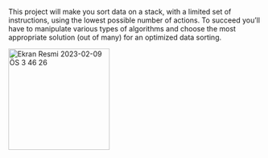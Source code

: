 This project will make you sort data on a stack, with a limited set of instructions, using
the lowest possible number of actions. To succeed you’ll have to manipulate various
types of algorithms and choose the most appropriate solution (out of many) for an
optimized data sorting.

<img width="201" alt="Ekran Resmi 2023-02-09 ÖS 3 46 26" src="https://user-images.githubusercontent.com/95627071/217816629-f3fa467e-ed7a-471f-8063-6be96d96aa93.png">
